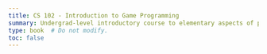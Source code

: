 ```yaml
---
title: CS 102 - Introduction to Game Programming
summary: Undergrad-level introductory course to elementary aspects of python and game programming using Pygame library.
type: book  # Do not modify.
toc: false
---
```




